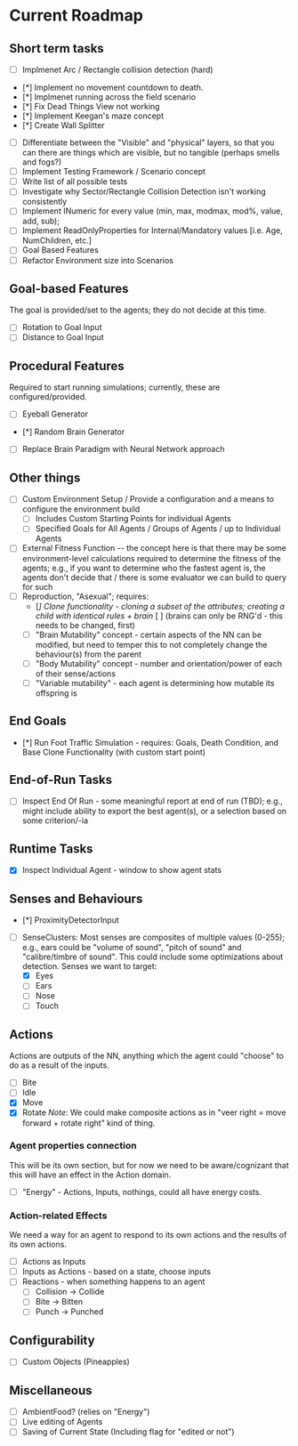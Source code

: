 # Current Roadmap
## Short term tasks
* [ ] Implmenet Arc / Rectangle collision detection (hard)
* [*] Implement no movement countdown to death.
* [*] Implmenet running across the field scenario
* [*] Fix Dead Things View not working
* [*] Implement Keegan's maze concept
* [*] Create Wall Splitter
* [ ] Differentiate between the "Visible" and "physical" layers, so that you can there are things which are visible, but no tangible (perhaps smells and fogs?)
* [ ] Implement Testing Framework / Scenario concept
* [ ] Write list of all possible tests
* [ ] Investigate why Sector/Rectangle Collision Detection isn't working consistently
* [ ] Implement INumeric for every value (min, max, modmax, mod%, value, add, sub);
* [ ] Implement ReadOnlyProperties for Internal/Mandatory values [i.e. Age, NumChildren, etc.]
* [ ] Goal Based Features
* [ ] Refactor Environment size into Scenarios

## Goal-based Features
The goal is provided/set to the agents; they do not decide at this time.
* [ ] Rotation to Goal Input
* [ ] Distance to Goal Input

## Procedural Features
Required to start running simulations; currently, these are configured/provided.
* [ ] Eyeball Generator
* [*] Random Brain Generator
* [ ] Replace Brain Paradigm with Neural Network approach

## Other things
* [ ] Custom Environment Setup / Provide a configuration and a means to configure the environment build
   * [ ] Includes Custom Starting Points for individual Agents
   * [ ] Specified Goals for All Agents / Groups of Agents / up to Individual Agents
* [ ] External Fitness Function -- the concept here is that there may be some environment-level calculations required to determine the fitness of the agents; e.g., if you want to determine who the fastest agent is, the agents don't decide that / there is some evaluator we can build to query for such
* [ ] Reproduction, "Asexual"; requires:
   * [*] Clone functionality - cloning a subset of the attributes; creating a child with identical rules + brain* [ ] (brains can only be RNG'd - this needs to be changed, first)
   * [ ] "Brain Mutability" concept - certain aspects of the NN can be modified, but need to temper this to not completely change the behaviour(s) from the parent
   * [ ] "Body Mutability" concept - number and orientation/power of each of their sense/actions
   * [ ] "Variable mutability" - each agent is determining how mutable its offspring is

## End Goals
* [*] Run Foot Traffic Simulation - requires: Goals, Death Condition, and Base Clone Functionality (with custom start point)

## End-of-Run Tasks
* [ ] Inspect End Of Run - some meaningful report at end of run (TBD); e.g., might include ability to export the best agent(s), or a selection based on some criterion/-ia

## Runtime Tasks
* [x] Inspect Individual Agent - window to show agent stats

## Senses and Behaviours
* [*] ProximityDetectorInput
* [ ] SenseClusters: Most senses are composites of multiple values (0-255); e.g., ears could be "volume of sound", "pitch of sound" and "calibre/timbre of sound". This could include some optimizations about detection. Senses we want to target:
   * [x] Eyes
   * [ ] Ears
   * [ ] Nose
   * [ ] Touch

## Actions
Actions are outputs of the NN, anything which the agent could "choose" to do as a result of the inputs.
* [ ] Bite
* [ ] Idle
* [x] Move
* [x] Rotate
_Note_: We could make composite actions as in "veer right = move forward + rotate right" kind of thing.

### Agent properties connection
This will be its own section, but for now we need to be aware/cognizant that this will have an effect in the Action domain.
* [ ] "Energy" - Actions, Inputs, nothings, could all have energy costs.

### Action-related Effects
We need a way for an agent to respond to its own actions and the results of its own actions.
* [ ] Actions as Inputs
* [ ] Inputs as Actions - based on a state, choose inputs
* [ ] Reactions - when something happens to an agent
   * [ ] Collision -> Collide
   * [ ] Bite -> Bitten
   * [ ] Punch -> Punched

## Configurability
* [ ] Custom Objects (Pineapples)

## Miscellaneous
* [ ] AmbientFood? (relies on "Energy")
* [ ] Live editing of Agents
* [ ] Saving of Current State (Including flag for "edited or not")

